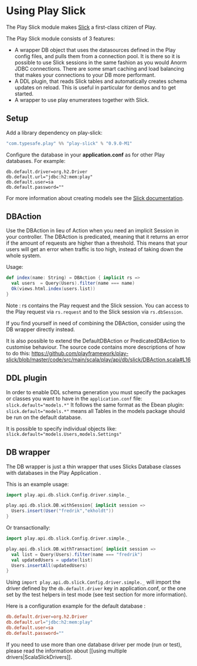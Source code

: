# Using Play Slick

The Play Slick module makes [Slick](http://slick.typesafe.com/) a first-class citizen of Play.

The Play Slick module consists of 3 features:

  - A wrapper DB object that uses the datasources defined in the Play config files, and pulls them from a connection pool. It is there so it is possible to use Slick sessions in the same fashion as you would Anorm JDBC connections. There are some smart caching and load balancing that makes your connections to your DB more performant.
  - A DDL plugin, that reads Slick tables and automatically creates schema updates on reload. This is useful in particular for demos and to get started.
  - A wrapper to use play enumeratees together with Slick.

## Setup

Add a library dependency on play-slick:

```scala
"com.typesafe.play" %% "play-slick" % "0.9.0-M1"
```

Configure the database in your **application.conf** as for other Play databases. For example:

```
db.default.driver=org.h2.Driver
db.default.url="jdbc:h2:mem:play"
db.default.user=sa
db.default.password=""
```

For more information about creating models see the [Slick documentation].

[Slick documentation]: http://slick.typesafe.com/docs

## DBAction

Use the DBAction in lieu of Action when you need an implicit Session in your controller.
The DBAction is predicated, meaning that it returns an error if the amount of requests are higher than a threshold. This means that your users will get an error when traffic is too high, instead of taking down the whole system.

Usage:

```scala
def index(name: String) = DBAction { implicit rs =>
  val users  = Query(Users).filter(name === name)
  Ok(views.html.index(users.list))
}
```

Note : rs contains the Play request and the Slick session.
You can access to the Play request via `rs.request` and to the Slick session via `rs.dbSession`.

If you find yourself in need of combining the DBAction, consider using the DB wrapper directly instead.

It is also possible to extend the DefaultDBAction or PredicatedDBAction to customise behaviour. The source code contains more descriptions of how to do this: https://github.com/playframework/play-slick/blob/master/code/src/main/scala/play/api/db/slick/DBAction.scala#L16

## DDL plugin

In order to enable DDL schema generation you must specify the packages or classes you want to have in the `application.conf` file:
`slick.default="models.*"`
It follows the same format as the Ebean plugin: `slick.default="models.*"` means all Tables in the models package should be run on the default database.

It is possible to specify individual objects like: `slick.default="models.Users,models.Settings"`


## DB wrapper

The DB wrapper is just a thin wrapper that uses Slicks Database classes with databases in the Play Application .

This is an example usage:

```scala
import play.api.db.slick.Config.driver.simple._

play.api.db.slick.DB.withSession{ implicit session =>
  Users.insert(User("fredrik","ekholdt"))
}
```

Or transactionally:

```scala
import play.api.db.slick.Config.driver.simple._

play.api.db.slick.DB.withTransaction{ implicit session =>
  val list = Query(Users).filter(name === "fredrik")
  val updatedUsers = update(list)
  Users.insertAll(updatedUsers)
}
```


Using `import play.api.db.slick.Config.driver.simple._` will import the driver defined by the `db.default.driver` key in application.conf, or the one set by the test helpers in test mode (see test section for more information).

Here is a configuration example for the default database :

```conf
db.default.driver=org.h2.Driver
db.default.url="jdbc:h2:mem:play"
db.default.user=sa
db.default.password=""
```

If you need to use more than one database driver per mode (run or test), please read the information about [[using multiple drivers|ScalaSlickDrivers]].
